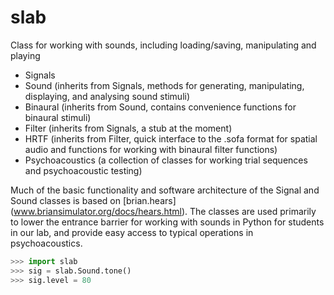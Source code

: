 # slab

Class for working with sounds, including loading/saving, manipulating and playing

* Signals
* Sound (inherits from Signals, methods for generating, manipulating, displaying, and analysing sound stimuli)
* Binaural (inherits from Sound, contains convenience functions for binaural stimuli)
* Filter (inherits from Signals, a stub at the moment)
* HRTF (inherits from Filter, quick interface to the .sofa format for spatial audio and functions for working with binaural filter functions)
* Psychoacoustics (a collection of classes for working trial sequences and psychoacoustic testing)


Much of the basic functionality and software architecture of the Signal and Sound classes is based on [brian.hears] (www.briansimulator.org/docs/hears.html). The classes are used primarily to lower the entrance barrier for working with sounds in Python for students in our lab, and provide easy access to typical operations in psychoacoustics.

```python
>>> import slab
>>> sig = slab.Sound.tone()
>>> sig.level = 80
```
